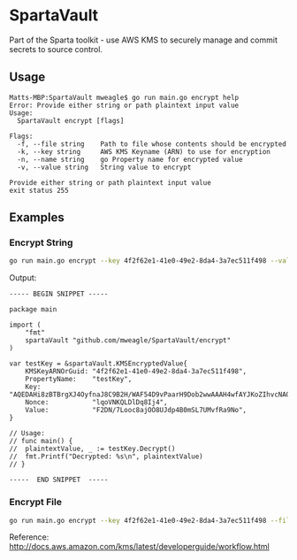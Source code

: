 # SpartaVault
Part of the Sparta toolkit - use AWS KMS to securely manage and commit secrets to source control.

## Usage

```
Matts-MBP:SpartaVault mweagle$ go run main.go encrypt help
Error: Provide either string or path plaintext input value
Usage:
  SpartaVault encrypt [flags]

Flags:
  -f, --file string    Path to file whose contents should be encrypted
  -k, --key string     AWS KMS Keyname (ARN) to use for encryption
  -n, --name string    go Property name for encrypted value
  -v, --value string   String value to encrypt

Provide either string or path plaintext input value
exit status 255
```

## Examples

### Encrypt String

```bash
go run main.go encrypt --key 4f2f62e1-41e0-49e2-8da4-3a7ec511f498 --value "Hello World" --name "testKey"
```

Output:

```golang
----- BEGIN SNIPPET -----

package main

import (
	"fmt"
	spartaVault "github.com/mweagle/SpartaVault/encrypt"
)

var testKey = &spartaVault.KMSEncryptedValue{
	KMSKeyARNOrGuid: "4f2f62e1-41e0-49e2-8da4-3a7ec511f498",
	PropertyName:    "testKey",
	Key:             "AQEDAHi8zBTBrgXJ4OyfnaJ8C9B2H/WAF54D9vPaarH9Dob2wwAAAH4wfAYJKoZIhvcNAQcGoG8wbQIBADBoBgkqhkiG9w0BBwEwHgYJYIZIAWUDBAEuMBEEDB2uCmIx46f45/7wKgIBEIA71iBmbCr8EYuX8XGeAy1Qpus94Q5HXSwBQoH9A77jzJEnNgu+FpP7wi94qMzBBvAU3+mQbf5S39RxUo0=",
	Nonce:           "lqoVNKQLDlDq8Ij4",
	Value:           "F2DN/7Looc8ajOO8UJdp4B0mSL7UMvfRa9No",
}

// Usage:
// func main() {
// 	plaintextValue, _ := testKey.Decrypt()
// 	fmt.Printf("Decrypted: %s\n", plaintextValue)
// }

-----  END SNIPPET  -----

```

### Encrypt File

```bash
go run main.go encrypt --key 4f2f62e1-41e0-49e2-8da4-3a7ec511f498 --file "main.go" --name "testKey"
```

Reference: http://docs.aws.amazon.com/kms/latest/developerguide/workflow.html
